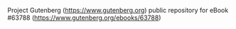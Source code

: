 Project Gutenberg (https://www.gutenberg.org) public repository for eBook #63788 (https://www.gutenberg.org/ebooks/63788)
